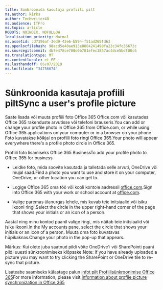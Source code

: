 ```yaml
---
title: Sünkroonida kasutaja profiili pilt
ms.author: kirks
author: Techwriter40
ms.audience: ITPro
ms.topic: article
ROBOTS: NOINDEX, NOFOLLOW
localization_priority: Normal
ms.assetid: cd7196af-3ed9-42e6-b594-f51ad265fd63
ms.openlocfilehash: 98acd5e40ae913e8804241498fa23c34fc36673c
ms.sourcegitcommit: 4b7e478ce700c0b781efec3857ac4dce5bdf00c6
ms.translationtype: MT
ms.contentlocale: et-EE
ms.lasthandoff: 06/07/2019
ms.locfileid: "34756674"
---
```

# <a name="sync-a-users-profile-picture"></a><span data-ttu-id="17aa8-102">Sünkroonida kasutaja profiili pilt</span><span class="sxs-lookup"><span data-stu-id="17aa8-102">Sync a user's profile picture</span></span>

<span data-ttu-id="17aa8-103">Saate lisada või muuta profiili foto Office 365 Office.com või kasutades Office 365 rakenduste arvutisse või telefoni brauseris.</span><span class="sxs-lookup"><span data-stu-id="17aa8-103">You can add or change your profile photo in Office 365 from Office.com, or while using Office 365 applications on your computer or in a browser on your phone.</span></span> <span data-ttu-id="17aa8-104">Foto kuvatakse kõikjal on profiili foto ringi Office 365.</span><span class="sxs-lookup"><span data-stu-id="17aa8-104">Your photo will appear everywhere there's a profile photo circle in Office 365.</span></span>

<span data-ttu-id="17aa8-105">Profiili foto lisamiseks Office 365 Business</span><span class="sxs-lookup"><span data-stu-id="17aa8-105">To add your profile photo to Office 365 for business</span></span>

- <span data-ttu-id="17aa8-106">Leidke foto, mida soovite kasutada ja talletada selle arvuti, OneDrive või mujal saad.</span><span class="sxs-lookup"><span data-stu-id="17aa8-106">Find a photo you want to use and store it on your computer, OneDrive, or other location you can get to.</span></span>

- <span data-ttu-id="17aa8-107">Logige Office 365 oma töö või kooli kontole aadressil [office.com](http://www.office.com).</span><span class="sxs-lookup"><span data-stu-id="17aa8-107">Sign into Office 365 with your work or school account at [office.com](http://www.office.com).</span></span>

- <span data-ttu-id="17aa8-108">Valige paremas ülanurgas lehele, mis kuvab teie initsiaalid või isiku ikooni ringi.</span><span class="sxs-lookup"><span data-stu-id="17aa8-108">Select the circle in the upper right-hand corner of the page that shows your initials or an icon of a person.</span></span>

<span data-ttu-id="17aa8-109">Aastal ning minu kontod paanil valige ringi, mis näitab teie initsiaalid või isiku ikooni.</span><span class="sxs-lookup"><span data-stu-id="17aa8-109">In the My accounts pane, select the circle that shows your initials or an icon of a person.</span></span> <span data-ttu-id="17aa8-110">Muuta oma foto kuvatavas hüpikaknas.</span><span class="sxs-lookup"><span data-stu-id="17aa8-110">Change your photo in the pop-up that appears.</span></span>

<span data-ttu-id="17aa8-111">Märkus: Kui olete juba saatnud pildi võite OneDrive'i või SharePointi paani pildi uuesti sünkroonimiseks klõpsake.</span><span class="sxs-lookup"><span data-stu-id="17aa8-111">Note: If you have already uploaded a picture you may want to try clicking the SharePoint or OneDrive tile to re-sync that picture.</span></span>

<span data-ttu-id="17aa8-112">Lisateabe saamiseks külastage palun [infot pilt Profiilisünkroonimise Office 365](https://support.office.com/article/information-about-profile-picture-synchronization-in-office-365-20594d76-d054-4af4-a660-401133e3d48a?ui=en-US&amp;rs=en-US&amp;ad=US)</span><span class="sxs-lookup"><span data-stu-id="17aa8-112">For more information, please visit [Information about profile picture synchronization in Office 365](https://support.office.com/article/information-about-profile-picture-synchronization-in-office-365-20594d76-d054-4af4-a660-401133e3d48a?ui=en-US&amp;rs=en-US&amp;ad=US)</span></span>

